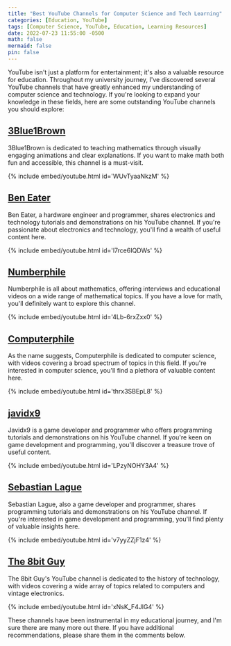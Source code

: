 ```yaml
---
title: "Best YouTube Channels for Computer Science and Tech Learning"
categories: [Education, YouTube]
tags: [Computer Science, YouTube, Education, Learning Resources]
date: 2022-07-23 11:55:00 -0500
math: false
mermaid: false
pin: false
---
```

YouTube isn't just a platform for entertainment; it's also a valuable resource for education. Throughout my university journey, I've discovered several YouTube channels that have greatly enhanced my understanding of computer science and technology. If you're looking to expand your knowledge in these fields, here are some outstanding YouTube channels you should explore:

## [3Blue1Brown](https://www.youtube.com/@3blue1brown)

3Blue1Brown is dedicated to teaching mathematics through visually engaging animations and clear explanations. If you want to make math both fun and accessible, this channel is a must-visit.

{% include embed/youtube.html id='WUvTyaaNkzM' %}

## [Ben Eater](https://www.youtube.com/@BenEater)

Ben Eater, a hardware engineer and programmer, shares electronics and technology tutorials and demonstrations on his YouTube channel. If you're passionate about electronics and technology, you'll find a wealth of useful content here.

{% include embed/youtube.html id='l7rce6IQDWs' %}

## [Numberphile](https://www.youtube.com/@numberphile)

Numberphile is all about mathematics, offering interviews and educational videos on a wide range of mathematical topics. If you have a love for math, you'll definitely want to explore this channel.

{% include embed/youtube.html id='4Lb-6rxZxx0' %}

## [Computerphile](https://www.youtube.com/@Computerphile)

As the name suggests, Computerphile is dedicated to computer science, with videos covering a broad spectrum of topics in this field. If you're interested in computer science, you'll find a plethora of valuable content here.

{% include embed/youtube.html id='thrx3SBEpL8' %}

## [javidx9](https://www.youtube.com/@javidx9)

Javidx9 is a game developer and programmer who offers programming tutorials and demonstrations on his YouTube channel. If you're keen on game development and programming, you'll discover a treasure trove of useful content.

{% include embed/youtube.html id='LPzyNOHY3A4' %}

## [Sebastian Lague](https://www.youtube.com/@SebastianLague)

Sebastian Lague, also a game developer and programmer, shares programming tutorials and demonstrations on his YouTube channel. If you're interested in game development and programming, you'll find plenty of valuable insights here.

{% include embed/youtube.html id='v7yyZZjF1z4' %}

## [The 8bit Guy](https://www.youtube.com/@The8BitGuy)

The 8bit Guy's YouTube channel is dedicated to the history of technology, with videos covering a wide array of topics related to computers and vintage electronics.

{% include embed/youtube.html id='xNsK_F4JlG4' %}

These channels have been instrumental in my educational journey, and I'm sure there are many more out there. If you have additional recommendations, please share them in the comments below.
